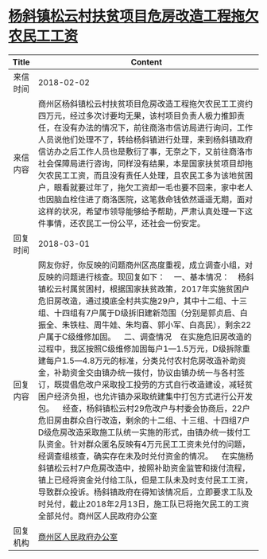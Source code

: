 # <a href="http://www.shangluo.gov.cn/zmhd/ldxxxx.jsp?urltype=leadermail.LeaderMailContentUrl&wbtreeid=1112&leadermailid=4538">杨斜镇松云村扶贫项目危房改造工程拖欠农民工工资</a>
| Title |                                                                                                                                                                                                                                                                                                             Content                                                                                                                                                                                                                                                                                                              |
|:-----:|----------------------------------------------------------------------------------------------------------------------------------------------------------------------------------------------------------------------------------------------------------------------------------------------------------------------------------------------------------------------------------------------------------------------------------------------------------------------------------------------------------------------------------------------------------------------------------------------------------------------------------|
| 来信时间  | 2018-02-02                                                                                                                                                                                                                                                                                                                                                                                                                                                                                                                                                                                                                       |
| 来信内容  | 商州区杨斜镇松云村扶贫项目危房改造工程拖欠农民工工资约四万元，经过多次讨要均无果，该村项目负责人极力推卸责任，在没有办法的情况下，前往商洛市信访局进行询问，工作人员说他们处理不了，转给杨斜镇进行处理，来到杨斜镇政府信访办之后工作人员也是敷衍了事，无奈之下，又前往商洛市社会保障局进行咨询，同样没有结果，本是国家扶贫项目却拖欠农民工工资，而且没有责任人处理，且农民工多为该地贫困户，眼看就要过年了，拖欠工资却一毛也要不回来，家中老人也因脑血栓住进了商洛医院，这笔救命钱依然遥遥无期，面对这样的状况，希望市领导能够给予帮助，严肃认真处理一下这件事情，还农民工一份公平，还社会一份安定。                                                                                                                                                                                                                                                                                                                               |
| 回复时间  | 2018-03-01                                                                                                                                                                                                                                                                                                                                                                                                                                                                                                                                                                                                                       |
| 回复内容  | 网友你好，你反映的问题商州区高度重视，成立调查小组，对反映的问题进行核查。现回复如下：    一、基本情况：    杨斜镇松云村属贫困村，根据国家扶贫政策，2017年实施贫困户危旧房改造，通过摸底全村共实施29户，其中十二组、十三组、十四组有7户属于D级拆旧建新范围（分别是郭贞启、白振全、朱铁柱、周牛娃、朱均喜、郭小军、白高民），剩余22户属于C级维修加固。    二、调查情况    在实施危旧房改造的过程中，我区按照C级维修加固每户1—1.5万元，D级拆除重建每户1.5—4.8万元的标准，分类兑付农村危房改造补助资金，补助资金交由镇办统一拨付，协议由镇办统一与各村签订，既提倡危改户采取投工投劳的方式自行改造建设，减轻贫困户经济负担，也允许镇办采取统建集中打包方式进行公开发包。    经查，杨斜镇松云村29危改户与村委会协商后，22户危旧房由群众自行改造，剩余的十二组、十三组、十四组7户D级危房改造采取施工队统一实施的形式，由镇办统一拨付工队资金。针对群众匿名反映有4万元民工工资未兑付的问题，经调查组核查，确实存在未及时兑付资金的情况。    在实施杨斜镇松云村7户危房改造中，按照补助资金监管和拨付流程，镇上已经将资金兑付给工队，但是工队未及时支付民工工资，导致群众投诉。杨斜镇政府在得知该情况后，立即要求工队及时兑付，截止2018年2月13日，施工队已将拖欠民工的工资全部兑付。商州区人民政府办公室 |
| 回复机构  | <a href="../../categories/agencies/商州区人民政府办公室.md">商州区人民政府办公室</a>                                                                                                                                                                                                                                                                                                                                                                                                                                                                                                                                                                 |